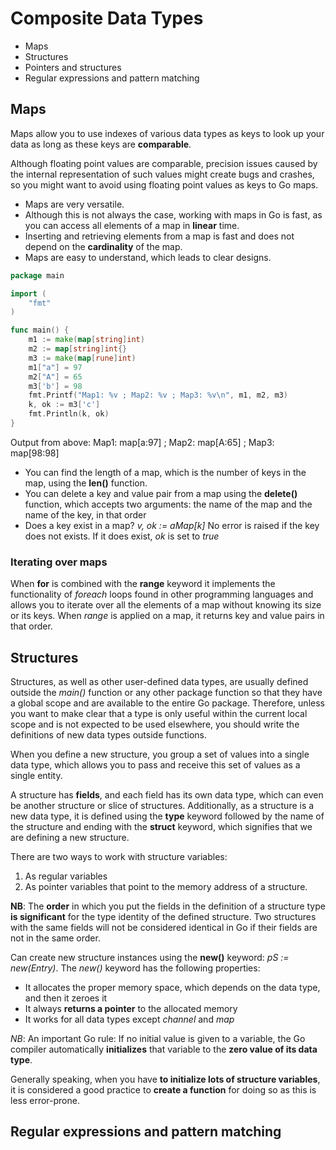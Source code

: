 # Composite Data Types

- Maps
- Structures
- Pointers and structures
- Regular expressions and pattern matching

## Maps

Maps allow you to use indexes of various data types as keys to look up your data as long as these keys are __comparable__.

Although floating point values are comparable, precision issues caused by the internal representation of such values might create bugs and crashes, 
so you might want to avoid using floating point values as keys to Go maps.

- Maps are very versatile. 
- Although this is not always the case, working with maps in Go is fast, as you can access all elements of a map in __linear__ time. 
- Inserting and retrieving elements from a map is fast and does not depend on the __cardinality__ of the map.
- Maps are easy to understand, which leads to clear designs.

```go
package main

import (
	"fmt"
)

func main() {
	m1 := make(map[string]int)
	m2 := map[string]int{}
	m3 := make(map[rune]int)
	m1["a"] = 97
	m2["A"] = 65
	m3['b'] = 98
	fmt.Printf("Map1: %v ; Map2: %v ; Map3: %v\n", m1, m2, m3)
	k, ok := m3['c']
	fmt.Println(k, ok)
}
```

Output from above: Map1: map[a:97] ; Map2: map[A:65] ; Map3: map[98:98]

- You can find the length of a map, which is the number of keys in the map, using the __len()__ function.
- You can delete a key and value pair from a map using the __delete()__ function, which accepts two arguments: 
  the name of the map and the name of the key, in that order
- Does a key exist in a map? _v, ok := aMap[k]_ No error is raised if the key does not exists. If it does exist, _ok_ is set to _true_

### Iterating over maps

When __for__ is combined with the __range__ keyword it implements the functionality of _foreach_ loops found in other programming languages 
 and allows you to iterate over all the elements of a map without knowing its size or its keys. 
When _range_ is applied on a map, it returns key and value pairs in that order.


## Structures

Structures, as well as other user-defined data types, are usually defined outside the _main()_ function or any other package function so that they have a
 global scope and are available to the entire Go package. 
Therefore, unless you want to make clear that a type is only useful within the current local scope and is not expected to be used elsewhere,
 you should write the definitions of new data types outside functions.

When you define a new structure, you group a set of values into a single data type, which allows you to pass and receive this set of values as a single entity. 

A structure has __fields__, and each field has its own data type, which can even be another structure or slice of structures. 
Additionally, as a structure is a new data type, it is defined using the __type__ keyword followed by the name of the structure
 and ending with the __struct__ keyword, which signifies that we are defining a new structure.

There are two ways to work with structure variables:
1. As regular variables
2. As pointer variables that point to the memory address of a structure.

__NB__:
The __order__ in which you put the fields in the definition of a structure type __is significant__ for the type identity of the defined structure. 
Two structures with the same fields will not be considered identical in Go if their fields are not in the same order.

Can create new structure instances using the __new()__ keyword: _pS := new(Entry)_. 
The _new()_ keyword has the following properties:

- It allocates the proper memory space, which depends on the data type, and then it zeroes it
- It always __returns a pointer__ to the allocated memory
- It works for all data types except _channel_ and _map_

_NB_:
An important Go rule: 
If no initial value is given to a variable, the Go compiler automatically __initializes__ that variable to the __zero value of its data type__. 

Generally speaking, when you have __to initialize lots of structure variables__, 
 it is considered a good practice to __create a function__ for doing so as this is less error-prone.

## Regular expressions and pattern matching




